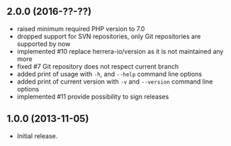 2.0.0 (2016-??-??)
------------------

  * raised minimum required PHP version to 7.0
  * dropped support for SVN repositories, only Git repositories are supported by now
  * implemented #10 replace herrera-io/version as it is not maintained any more
  * fixed #7 Git repository does not respect current branch
  * added print of usage with `-h`, and `--help` command line options
  * added print of current version with `-v` and `--version` command line options
  * implemented #11 provide possibility to sign releases


1.0.0 (2013-11-05)
------------------

  * Initial release.

